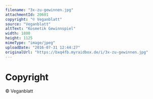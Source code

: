 ```yaml
---
filename: "3x-zu-gewinnen.jpg"
attachmentId: 20601
copyright: "© Veganblatt"
source: "Veganblatt"
altText: "Kosmetik Gewinnspiel"
width: 1800
height: 1125
mimeType: "image/jpeg"
uploadDate: "2016-07-31 12:44:27"
originalUrl: "https://bxq4fb.myraidbox.de/i/3x-zu-gewinnen.jpg"
---
```


# Copyright

© Veganblatt
